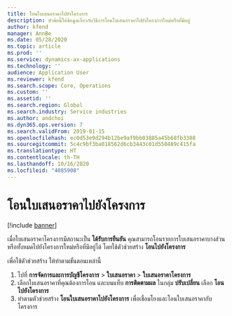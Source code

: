 ```yaml
---
title: โอนใบเสนอราคาไปยังโครงการ
description: หัวข้อนี้ให้ข้อมูลเกี่ยวกับวิธีการโอนใบเสนอราคาไปยังโครงการใหม่หรือที่มีอยู่
author: kfend
manager: AnnBe
ms.date: 05/28/2020
ms.topic: article
ms.prod: ''
ms.service: dynamics-ax-applications
ms.technology: ''
audience: Application User
ms.reviewer: kfend
ms.search.scope: Core, Operations
ms.custom: ''
ms.assetid: ''
ms.search.region: Global
ms.search.industry: Service industries
ms.author: andchoi
ms.dyn365.ops.version: 7
ms.search.validFrom: 2019-01-15
ms.openlocfilehash: ec0d53e9d294b12be9af9bb03885a45b68fb3388
ms.sourcegitcommit: 5c4c9bf3ba018562d6cb3443c01d550489c415fa
ms.translationtype: HT
ms.contentlocale: th-TH
ms.lasthandoff: 10/16/2020
ms.locfileid: "4085908"
---
```

# <a name="transfer-a-quotation-to-a-project"></a>โอนใบเสนอราคาไปยังโครงการ

[!include [banner](../includes/banner.md)]

เมื่อใบเสนอราคาโครงการมีสถานะเป็น **ได้รับการยืนยัน** คุณสามารถโอนรายการใบเสนอราคาบางส่วนหรือทั้งหมดไปยังโครงการใหม่หรือที่มีอยู่ได้ โดยใช้ตัวช่วยสร้าง **โอนไปยังโครงการ** 

เพื่อใช้ตัวช่วยสร้าง ให้ทำตามขั้นตอนเหล่านี้

1. ไปที่ **การจัดการและการบัญชีโครงการ** > **ใบเสนอราคา** > **ใบเสนอราคาโครงการ**
2. เลือกใบเสนอราคาที่คุณต้องการโอน และบนแท็บ **การติดตามผล** ในกลุ่ม **ปรับเปลี่ยน** เลือก **โอนไปยังโครงการ**
3. ทำตามตัวช่วยสร้าง **โอนใบเสนอราคาไปยังโครงการ**  เพื่อเชื่อมโยงและโอนใบเสนอราคากับโครงการ
